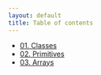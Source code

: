 ```yaml
---
layout: default
title: Table of contents
---
```


- [01. Classes](01-classes)
- [02. Primitives](02-primitives)
- [03. Arrays](03-arrays)
